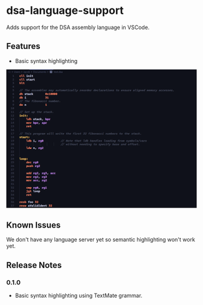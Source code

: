 # dsa-language-support

Adds support for the DSA assembly language in VSCode.

## Features

- Basic syntax highlighting

![A screenshot of a program highlighted using the extension](screenshot.png)

## Known Issues

We don't have any language server yet so semantic highlighting won't work yet.

## Release Notes

### 0.1.0

- Basic syntax highlighting using TextMate grammar.
